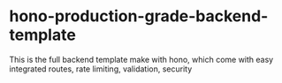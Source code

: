 # hono-production-grade-backend-template
This is the full backend template make with hono, which come with easy integrated routes, rate limiting, validation, security
